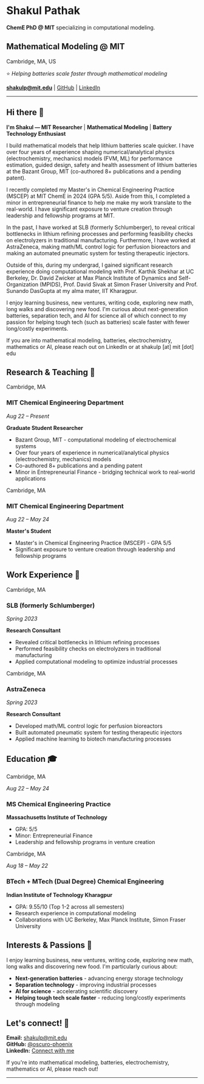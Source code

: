 # Shakul Pathak

**ChemE PhD @ MIT** specializing in computational modeling.

## Mathematical Modeling @ MIT

Cambridge, MA, US

⭐️ *Helping batteries scale faster through mathematical modeling*

**shakulp@mit.edu** | [GitHub](https://github.com/oscuro-phoenix) | [LinkedIn](https://linkedin.com/in/shakul-pathak)

---

## Hi there 👋

**I'm Shakul — MIT Researcher** | **Mathematical Modeling** | **Battery Technology Enthusiast**

I build mathematical models that help lithium batteries scale quicker. I have over four years of experience shaping numerical/analytical physics (electrochemistry, mechanics) models (FVM, ML) for performance estimation, guided design, safety and health assessment of lithium batteries at the Bazant Group, MIT (co-authored 8+ publications and a pending patent).

I recently completed my Master's in Chemical Engineering Practice (MSCEP) at MIT ChemE in 2024 (GPA 5/5). Aside from this, I completed a minor in entrepreneurial finance to help me make my work translate to the real-world. I have significant exposure to venture creation through leadership and fellowship programs at MIT.

In the past, I have worked at SLB (formerly Schlumberger), to reveal critical bottlenecks in lithium refining processes and performing feasibility checks on electrolyzers in traditional manufacturing. Furthermore, I have worked at AstraZeneca, making math/ML control logic for perfusion bioreactors and making an automated pneumatic system for testing therapeutic injectors.

Outside of this, during my undergrad, I gained significant research experience doing computational modeling with Prof. Karthik Shekhar at UC Berkeley, Dr. David Zwicker at Max Planck Institute of Dynamics and Self-Organization (MPIDS), Prof. David Sivak at Simon Fraser University and Prof. Sunando DasGupta at my alma mater, IIT Kharagpur.

I enjoy learning business, new ventures, writing code, exploring new math, long walks and discovering new food. I'm curious about next-generation batteries, separation tech, and AI for science all of which connect to my passion for helping tough tech (such as batteries) scale faster with fewer long/costly experiments.

If you are into mathematical modeling, batteries, electrochemistry, mathematics or AI, please reach out on LinkedIn or at shakulp [at] mit [dot] edu

## Research & Teaching 🔬

Cambridge, MA

### MIT Chemical Engineering Department
*Aug 22 – Present*

**Graduate Student Researcher**
- Bazant Group, MIT - computational modeling of electrochemical systems
- Over four years of experience in numerical/analytical physics (electrochemistry, mechanics) models
- Co-authored 8+ publications and a pending patent
- Minor in Entrepreneurial Finance - bridging technical work to real-world applications

Cambridge, MA

### MIT Chemical Engineering Department
*Aug 22 – May 24*

**Master's Student**
- Master's in Chemical Engineering Practice (MSCEP) - GPA 5/5
- Significant exposure to venture creation through leadership and fellowship programs

## Work Experience 🏢

Cambridge, MA

### SLB (formerly Schlumberger)
*Spring 2023*

**Research Consultant**
- Revealed critical bottlenecks in lithium refining processes
- Performed feasibility checks on electrolyzers in traditional manufacturing
- Applied computational modeling to optimize industrial processes

Cambridge, MA

### AstraZeneca
*Spring 2023*

**Research Consultant**
- Developed math/ML control logic for perfusion bioreactors
- Built automated pneumatic system for testing therapeutic injectors
- Applied machine learning to biotech manufacturing processes

## Education 🎓

Cambridge, MA

*Aug 22 – May 24*

### MS Chemical Engineering Practice
**Massachusetts Institute of Technology**
- GPA: 5/5
- Minor: Entrepreneurial Finance
- Leadership and fellowship programs in venture creation

Cambridge, MA

*Aug 18 – May 22*

### BTech + MTech (Dual Degree) Chemical Engineering 
**Indian Institute of Technology Kharagpur**
- GPA: 9.55/10 (Top 1-2 across all semesters)
- Research experience in computational modeling
- Collaborations with UC Berkeley, Max Planck Institute, Simon Fraser University

## Interests & Passions 🚀

I enjoy learning business, new ventures, writing code, exploring new math, long walks and discovering new food. I'm particularly curious about:

- **Next-generation batteries** - advancing energy storage technology
- **Separation technology** - improving industrial processes  
- **AI for science** - accelerating scientific discovery
- **Helping tough tech scale faster** - reducing long/costly experiments through modeling

## Let's connect! 🤝

**Email:** shakulp@mit.edu  
**GitHub:** [@oscuro-phoenix](https://github.com/oscuro-phoenix)  
**LinkedIn:** [Connect with me](https://linkedin.com/in/shakul-pathak)

If you're into mathematical modeling, batteries, electrochemistry, mathematics or AI, please reach out!

---



